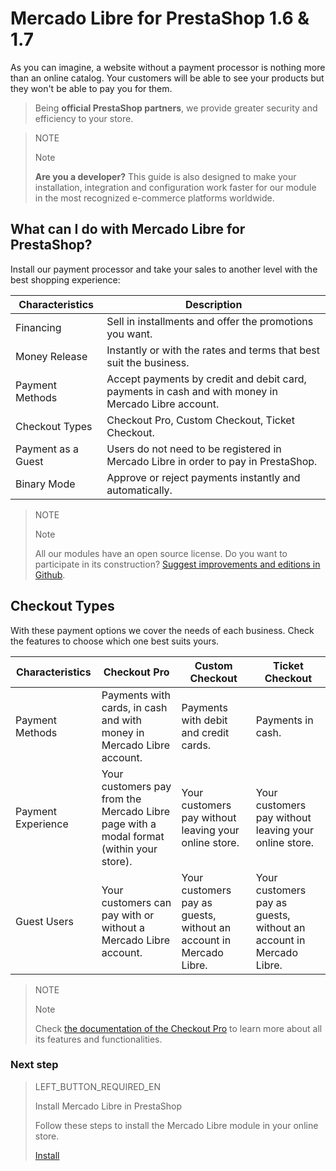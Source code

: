 # Mercado Libre for PrestaShop 1.6 & 1.7


As you can imagine, a website without a payment processor is nothing more than an online catalog. Your customers will be able to see your products but they won't be able to pay you for them.

> Being **official PrestaShop partners**, we provide greater security and efficiency to your store.

<span></span>

> NOTE
>
> Note
>
> **Are you a developer?** This guide is also designed to make your installation, integration and configuration work faster for our module in the most recognized e-commerce platforms worldwide.

## What can I do with Mercado Libre for PrestaShop?

Install our payment processor and take your sales to another level with the best shopping experience:

| Characteristics | Description |
| --- | --- |
| Financing | Sell in installments and offer the promotions you want. |
| Money Release | Instantly or with the rates and terms that best suit the business. |
| Payment Methods | Accept payments by credit and debit card, payments in cash and with money in Mercado Libre account. |
| Checkout Types | Checkout Pro, Custom Checkout, Ticket Checkout. |
| Payment as a Guest | Users do not need to be registered in Mercado Libre in order to pay in PrestaShop. |
| Binary Mode | Approve or reject payments instantly and automatically. |

> NOTE
>
> Note
>
> All our modules have an open source license. Do you want to participate in its construction? [Suggest improvements and editions in Github](https://github.com/mercadopago/cart-prestashop-7).

## Checkout Types

With these payment options we cover the needs of each business. Check the features to choose which one best suits yours.

| Characteristics | Checkout Pro | Custom Checkout | Ticket Checkout |
| --- | --- | --- | --- |
| Payment Methods | Payments with cards, in cash and with money in Mercado Libre account. | Payments with debit and credit cards. | Payments in cash. |
| Payment Experience | Your customers pay from the Mercado Libre page with a modal format (within your store). | Your customers pay without leaving your online store. | Your customers pay without leaving your online store. |
| Guest Users | Your customers can pay with or without a Mercado Libre account. | Your customers pay as guests, without an account in Mercado Libre. | Your customers pay as guests, without an account in Mercado Libre. |

> NOTE
>
> Note
>
> Check [the documentation of the Checkout Pro](https://www.mercadopago[FAKER][URL][DOMAIN]/developers/en/guides/online-payments/checkout-pro/introduction) to learn more about all its features and functionalities.

### Next step

> LEFT_BUTTON_REQUIRED_EN
>
> Install Mercado Libre in PrestaShop
>
> Follow these steps to install the Mercado Libre module in your online store.
>
> 
> [Install](https://www.mercadopago[FAKER][URL][DOMAIN]/developers/en/guides/plugins/prestashop/instalation)
